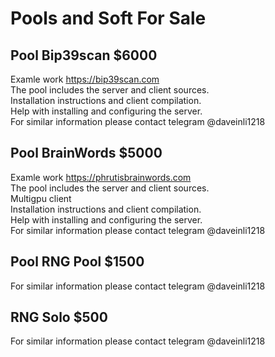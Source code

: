 # Pools and Soft For Sale

## Pool Bip39scan $6000 
Examle work https://bip39scan.com<br>
The pool includes the server and client sources.<br>
Installation instructions and client compilation.<br>
Help with installing and configuring the server.<br>
For similar information please contact telegram @daveinli1218

## Pool BrainWords $5000 
Examle work  https://phrutisbrainwords.com<br>
The pool includes the server and client sources.<br>
Multigpu client<br>
Installation instructions and client compilation.<br>
Help with installing and configuring the server.<br>
For similar information please contact telegram @daveinli1218

## Pool RNG Pool $1500
For similar information please contact telegram @daveinli1218

## RNG Solo $500
For similar information please contact telegram @daveinli1218
